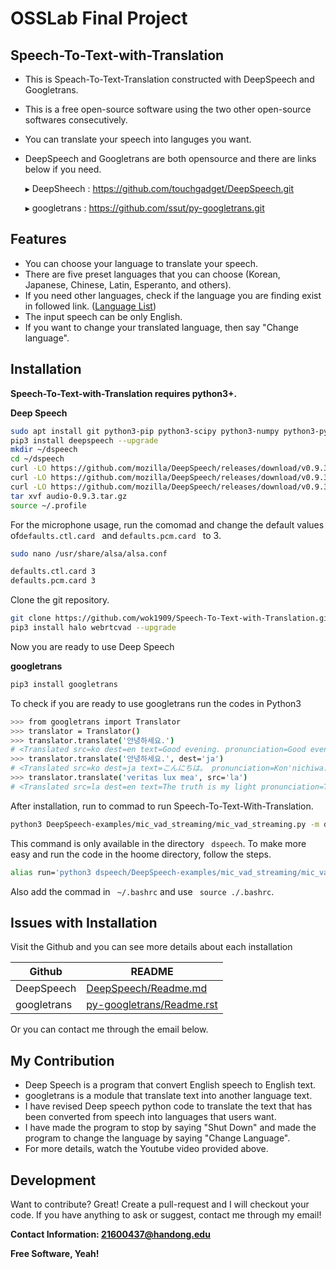 # OSSLab Final Project
## Speech-To-Text-with-Translation

- This is Speach-To-Text-Translation constructed with DeepSpeech and Googletrans.
- This is a free open-source software using the two other open-source softwares consecutively.
- You can translate your speech into languges you want.
- DeepSpeech and Googletrans are both opensource and there are links below if you need.

    ▸ DeepSheech : https://github.com/touchgadget/DeepSpeech.git
    
    ▸ googletrans : https://github.com/ssut/py-googletrans.git



## Features

- You can choose your language to translate your speech.
- There are five preset languages that you can choose (Korean, Japanese, Chinese, Latin, Esperanto, and others).
- If you need other languages, check if the language you are finding exist in followed link. ([Language List])
- The input speech can be only English.
- If you want to change your translated language, then say "Change language".




## Installation

**Speech-To-Text-with-Translation requires python3+.**

**Deep Speech**

```sh
sudo apt install git python3-pip python3-scipy python3-numpy python3-pyaudio libatlas3-base
pip3 install deepspeech --upgrade
mkdir ~/dspeech
cd ~/dspeech
curl -LO https://github.com/mozilla/DeepSpeech/releases/download/v0.9.3/deepspeech-0.9.3-models.tflite
curl -LO https://github.com/mozilla/DeepSpeech/releases/download/v0.9.3/deepspeech-0.9.3-models.scorer
curl -LO https://github.com/mozilla/DeepSpeech/releases/download/v0.9.3/audio-0.9.3.tar.gz
tar xvf audio-0.9.3.tar.gz
source ~/.profile
```

For the microphone usage, run the comomad and change the default values of```defaults.ctl.card ``` and ```defaults.pcm.card ``` to 3.

```sh
sudo nano /usr/share/alsa/alsa.conf
```

```sh
defaults.ctl.card 3
defaults.pcm.card 3
```


Clone the git repository.
```sh
git clone https://github.com/wok1909/Speech-To-Text-with-Translation.git
pip3 install halo webrtcvad --upgrade
```

Now you are ready to use Deep Speech





**googletrans**

```sh
pip3 install googletrans
```

To check if you are ready to use googletrans run the codes in Python3

```sh
>>> from googletrans import Translator
>>> translator = Translator()
>>> translator.translate('안녕하세요.')
# <Translated src=ko dest=en text=Good evening. pronunciation=Good evening.>
>>> translator.translate('안녕하세요.', dest='ja')
# <Translated src=ko dest=ja text=こんにちは。 pronunciation=Kon'nichiwa.>
>>> translator.translate('veritas lux mea', src='la')
# <Translated src=la dest=en text=The truth is my light pronunciation=The truth is my light>
```

After installation, run to commad to run Speech-To-Text-With-Translation.
  
```sh
python3 DeepSpeech-examples/mic_vad_streaming/mic_vad_streaming.py -m deepspeech-0.9.3-models.tflite -s deepspeech-0.9.3-models.scorer
```


This command is only available in the directory ``` dspeech```. 
To make more easy and run the code in the hoome directory, follow the steps.

```sh
alias run='python3 dspeech/DeepSpeech-examples/mic_vad_streaming/mic_vad_streaming.py -m dspeech/deepspeech-0.9.3-models.tflite -s dspeech/deepspeech-0.9.3-models.scorer'
```

Also add the commad in ``` ~/.bashrc``` and use ``` source ./.bashrc```.





## Issues with Installation

Visit the Github and you can see more details about each installation

| Github | README |
| ------ | ------ |
| DeepSpeech | [DeepSpeech/Readme.md][DSpeech]|
| googletrans | [py-googletrans/Readme.rst][googletrans]|

Or you can contact me through the email below. 





## My Contribution 

- Deep Speech is a program that convert English speech to English text.
- googletrans is a module that translate text into another language text.
- I have revised Deep speech python code to translate the text that has been converted from speech into languages that users want.
- I have made the program to stop by saying "Shut Down" and made the program to change the language by saying "Change Language".
- For more details, watch the Youtube video provided above.






## Development

Want to contribute? Great!
Create a pull-request and I will checkout your code.
If you have anything to ask or suggest, contact me through my email!

**Contact Information: 21600437@handong.edu**

**Free Software, Yeah!**

[//]: # (These are reference links used in the body of this note and get stripped out when the markdown processor does its job. There is no need to format nicely because it shouldn't be seen. Thanks SO - http://stackoverflow.com/questions/4823468/store-comments-in-markdown-syntax)

   [Language List]: <https://readthedocs.org/projects/py-googletrans/downloads/pdf/latest/>
   [DSpeech]: <https://github.com/touchgadget/DeepSpeech/blob/master/README.md>
   [googletrans]: <https://github.com/ssut/py-googletrans/blob/master/README.rst>

